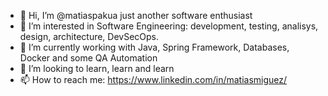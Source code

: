 - 👋 Hi, I’m @matiaspakua just another software enthusiast
- 👀 I’m interested in Software Engineering: development, testing, analisys, design, architecture, DevSecOps.
- 🌱 I’m currently working with Java, Spring Framework, Databases, Docker and some QA Automation
- 💞️ I’m looking to learn, learn and learn
- 📫 How to reach me: https://www.linkedin.com/in/matiasmiguez/

<!---
matiaspakua/matiaspakua is a ✨ special ✨ repository because its `README.md` (this file) appears on your GitHub profile.
You can click the Preview link to take a look at your changes.
--->
